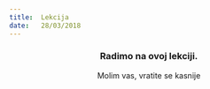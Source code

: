 ```yaml
---
title:  Lekcija
date:   28/03/2018
---
```


### <center>Radimo na ovoj lekciji.</center>
<center>Molim vas, vratite se kasnije</center>